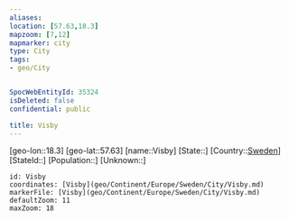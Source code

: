 ```yaml
---
aliases: 
location: [57.63,18.3]
mapzoom: [7,12] 
mapmarker: city 
type: City
tags:
- geo/City


SpocWebEntityId: 35324
isDeleted: false
confidential: public

title: Visby
---
```

[geo-lon::18.3]
[geo-lat::57.63]
[name::Visby]
[State::]
[Country::[Sweden](geo/Continent/Europe/Sweden.md)]
[StateId::]
[Population::]
[Unknown::]


```leaflet
id: Visby
coordinates: [Visby](geo/Continent/Europe/Sweden/City/Visby.md)
markerFile: [Visby](geo/Continent/Europe/Sweden/City/Visby.md)
defaultZoom: 11 
maxZoom: 18
```


